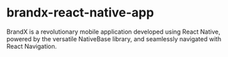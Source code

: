 # brandx-react-native-app

BrandX is a revolutionary mobile application developed using React Native, powered by the versatile NativeBase library, and seamlessly navigated with React Navigation.
